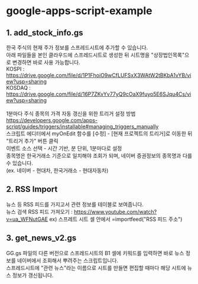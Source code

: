 # google-apps-script-example
## 1. add_stock_info.gs
한국 주식의 현재 주가 정보를 스프레드시트에 추가할 수 있습니다.<br>
아래 파일들을 본인 클라우드에 스프레드시트로 생성한 뒤 시트명을 "상장법인목록"으로 변경하면 바로 사용 가능합니다.<br>
KOSPI : https://drive.google.com/file/d/1P1FhoiO9wCfLUFSxX3WAtW2tBKbA1vYB/view?usp=sharing<br>
KOSDAQ : https://drive.google.com/file/d/16P7ZKvYv77yQ9cOaX9fuyo5E6SJqu4Cs/view?usp=sharing<br><br>
1분마다 주식 종목의 가격 자동 갱신을 위한 트리거 설정 방법<br>
https://developers.google.com/apps-script/guides/triggers/installable#managing_triggers_manually <br>
스크립트 에디터에서 myOnEdit 함수를 [수정] - [현재 프로젝트의 트리거]로 이동한 뒤 "트리거 추가" 버튼 클릭 <br>
이벤트 소스 선택 - 시간 기반, 분 단위, 1분마다로 설정<br>
종목명은 한국거래소 기준으로 일치해야 조회가 되며, 네이버 증권정보의 종목명과 다를 수 있습니다.<br>(ex. 네이버 - 현대차, 한국거래소 - 현대자동차)<br>


## 2. RSS Import
뉴스 등 RSS 피드를 가지고서 관련 정보를 테이블로 보여줍니다. <br>
뉴스 검색 RSS 피드 가져오기 : https://www.youtube.com/watch?v=ua_WFNutGAE
ex) 스프레트 시트 셀 안에서 =importfeed("RSS 피드 주소")

## 3. get_news_v2.gs
GG.gs 파일의 다른 버전으로 스프레드시트의 B1 셀에 키워드를 입력하면 바로 뉴스 정보를 네이버에서 조회해서 뿌려주는 스크립트입니다. <br>
스프레드시트에 "관련 뉴스"라는 이름으로 시트를 만들면 편집할 때마다 해당 시트에 뉴스 정보가 갱신됩니다. <br>
